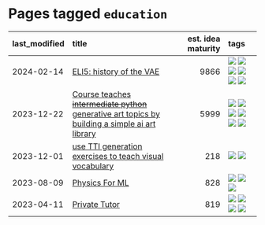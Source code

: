# Pages tagged `education`

|last_modified|title|est. idea maturity|tags
|:---|:---|---:|:---|
|2024-02-14|[ELI5: history of the VAE](../ufldl_history.md)|9866|[![](https://img.shields.io/badge/tag-education-95bed6)](../tags/education.md) [![](https://img.shields.io/badge/tag-feature_learning-7fe3bd)](../tags/feature_learning.md) [![](https://img.shields.io/badge/tag-history-1dc0d1)](../tags/history.md) [![](https://img.shields.io/badge/tag-history_of_science-4d5a4)](../tags/history_of_science.md) [![](https://img.shields.io/badge/tag-publication-d5ffe)](../tags/publication.md) [![](https://img.shields.io/badge/tag-vae-e168be)](../tags/vae.md)|
|2023-12-22|[Course teaches ~~intermediate python~~ generative art topics by building a simple ai art library](../Course_teaches_basic_python_by_building_a_simple_ai_art_library.md)|5999|[![](https://img.shields.io/badge/tag-curriculum-11772b)](../tags/curriculum.md) [![](https://img.shields.io/badge/tag-education-95bed6)](../tags/education.md) [![](https://img.shields.io/badge/tag-from_issue-abf295)](../tags/from_issue.md) [![](https://img.shields.io/badge/tag-public_good-5e378d)](../tags/public_good.md) [![](https://img.shields.io/badge/tag-publication-d5ffe)](../tags/publication.md) [![](https://img.shields.io/badge/tag-wip-dad82b)](../tags/wip.md)|
|2023-12-01|[use TTI generation exercises to teach visual vocabulary](../tti-for-visual-vocab.md)|218|[![](https://img.shields.io/badge/tag-course-7c795e)](../tags/course.md) [![](https://img.shields.io/badge/tag-education-95bed6)](../tags/education.md)|
|2023-08-09|[Physics For ML](../physics_for_ml.md)|828|[![](https://img.shields.io/badge/tag-curriculum-11772b)](../tags/curriculum.md) [![](https://img.shields.io/badge/tag-education-95bed6)](../tags/education.md) [![](https://img.shields.io/badge/tag-publication-d5ffe)](../tags/publication.md)|
|2023-04-11|[Private Tutor](../private_tutor.md)|819|[![](https://img.shields.io/badge/tag-ai-1743a)](../tags/ai.md) [![](https://img.shields.io/badge/tag-discussion-c92725)](../tags/discussion.md) [![](https://img.shields.io/badge/tag-education-95bed6)](../tags/education.md) [![](https://img.shields.io/badge/tag-startup-43d799)](../tags/startup.md)|
